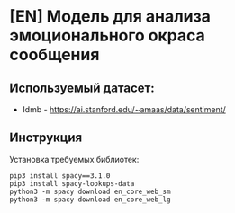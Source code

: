 # [EN] Модель для анализа эмоционального окраса сообщения

## Используемый датасет:
- Idmb - https://ai.stanford.edu/~amaas/data/sentiment/

## Инструкция

Установка требуемых библиотек:
```
pip3 install spacy==3.1.0
pip3 install spacy-lookups-data
python3 -m spacy download en_core_web_sm
python3 -m spacy download en_core_web_lg
```